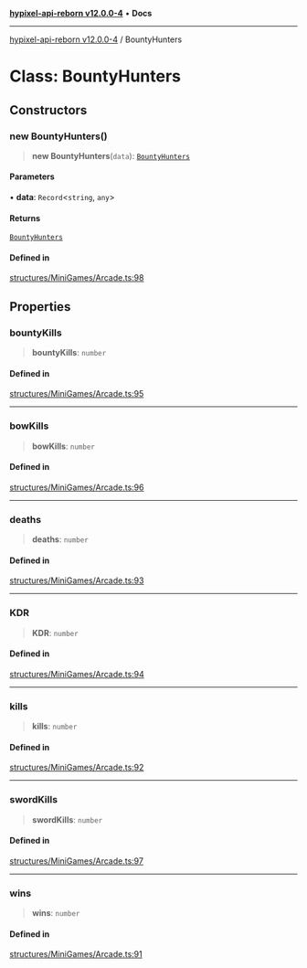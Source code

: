 [**hypixel-api-reborn v12.0.0-4**](../README.md) • **Docs**

***

[hypixel-api-reborn v12.0.0-4](../globals.md) / BountyHunters

# Class: BountyHunters

## Constructors

### new BountyHunters()

> **new BountyHunters**(`data`): [`BountyHunters`](BountyHunters.md)

#### Parameters

• **data**: `Record`\<`string`, `any`\>

#### Returns

[`BountyHunters`](BountyHunters.md)

#### Defined in

[structures/MiniGames/Arcade.ts:98](https://github.com/Kathund/REBORN-docs-TEST/blob/1c14a4fa83649d1c26475bdd62d394bf5095b016/src/structures/MiniGames/Arcade.ts#L98)

## Properties

### bountyKills

> **bountyKills**: `number`

#### Defined in

[structures/MiniGames/Arcade.ts:95](https://github.com/Kathund/REBORN-docs-TEST/blob/1c14a4fa83649d1c26475bdd62d394bf5095b016/src/structures/MiniGames/Arcade.ts#L95)

***

### bowKills

> **bowKills**: `number`

#### Defined in

[structures/MiniGames/Arcade.ts:96](https://github.com/Kathund/REBORN-docs-TEST/blob/1c14a4fa83649d1c26475bdd62d394bf5095b016/src/structures/MiniGames/Arcade.ts#L96)

***

### deaths

> **deaths**: `number`

#### Defined in

[structures/MiniGames/Arcade.ts:93](https://github.com/Kathund/REBORN-docs-TEST/blob/1c14a4fa83649d1c26475bdd62d394bf5095b016/src/structures/MiniGames/Arcade.ts#L93)

***

### KDR

> **KDR**: `number`

#### Defined in

[structures/MiniGames/Arcade.ts:94](https://github.com/Kathund/REBORN-docs-TEST/blob/1c14a4fa83649d1c26475bdd62d394bf5095b016/src/structures/MiniGames/Arcade.ts#L94)

***

### kills

> **kills**: `number`

#### Defined in

[structures/MiniGames/Arcade.ts:92](https://github.com/Kathund/REBORN-docs-TEST/blob/1c14a4fa83649d1c26475bdd62d394bf5095b016/src/structures/MiniGames/Arcade.ts#L92)

***

### swordKills

> **swordKills**: `number`

#### Defined in

[structures/MiniGames/Arcade.ts:97](https://github.com/Kathund/REBORN-docs-TEST/blob/1c14a4fa83649d1c26475bdd62d394bf5095b016/src/structures/MiniGames/Arcade.ts#L97)

***

### wins

> **wins**: `number`

#### Defined in

[structures/MiniGames/Arcade.ts:91](https://github.com/Kathund/REBORN-docs-TEST/blob/1c14a4fa83649d1c26475bdd62d394bf5095b016/src/structures/MiniGames/Arcade.ts#L91)
